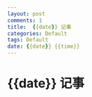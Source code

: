 ```yaml
---
layout: post
comments: 1
title:  {{date}} 记事
categories: Default
tags: Default
date: {{date}} {{time}}
---
```



# {{date}} 记事

